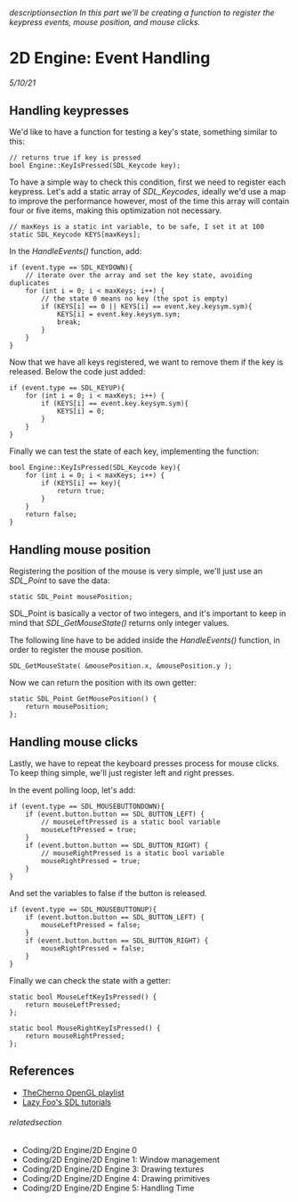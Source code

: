 
###### descriptionsection In this part we'll be creating a function to register the keypress events, mouse position, and mouse clicks.

# 2D Engine: Event Handling

*5/10/21*

## Handling keypresses

We'd like to have a function for testing a key's state, something similar to this: 

```
// returns true if key is pressed
bool Engine::KeyIsPressed(SDL_Keycode key); 
```

To have a simple way to check this condition, first we need to register each keypress. 
Let's add a static array of *SDL_Keycodes*, ideally we'd use a map to improve the performance 
however, most of the time this array will contain four or five items, making this optimization not necessary.

```
// maxKeys is a static int variable, to be safe, I set it at 100
static SDL_Keycode KEYS[maxKeys];
``` 

In the *HandleEvents()* function, add: 

```
if (event.type == SDL_KEYDOWN){
    // iterate over the array and set the key state, avoiding duplicates
    for (int i = 0; i < maxKeys; i++) { 
        // the state 0 means no key (the spot is empty)
        if (KEYS[i] == 0 || KEYS[i] == event.key.keysym.sym){
            KEYS[i] = event.key.keysym.sym;
            break;
        }
    }
}
```

Now that we have all keys registered, we want to remove them if the key is released.
Below the code just added: 

```
if (event.type == SDL_KEYUP){
    for (int i = 0; i < maxKeys; i++) {
        if (KEYS[i] == event.key.keysym.sym){
            KEYS[i] = 0;
        }
    }
}
```

Finally we can test the state of each key, implementing the function: 

```
bool Engine::KeyIsPressed(SDL_Keycode key){
    for (int i = 0; i < maxKeys; i++) {
        if (KEYS[i] == key){
            return true;
        }
    }
    return false;
}
```

## Handling mouse position

Registering the position of the mouse is very simple, we'll just use an *SDL_Point* to save the data: 

```
static SDL_Point mousePosition;
```

SDL_Point is basically a vector of two integers, and it's important to keep in mind that *SDL_GetMouseState()* 
returns only integer values.

The following line have to be added inside the *HandleEvents()* function, in order to register the mouse position. 

```
SDL_GetMouseState( &mousePosition.x, &mousePosition.y );
```

Now we can return the position with its own getter:

```
static SDL_Point GetMousePosition() { 
    return mousePosition; 
};
```

## Handling mouse clicks

Lastly, we have to repeat the keyboard presses process for mouse clicks. 
To keep thing simple, we'll just register left and right presses.

In the event polling loop, let's add: 

```
if (event.type == SDL_MOUSEBUTTONDOWN){
    if (event.button.button == SDL_BUTTON_LEFT) {
        // mouseLeftPressed is a static bool variable
        mouseLeftPressed = true;
    }
    if (event.button.button == SDL_BUTTON_RIGHT) {
        // mouseRightPressed is a static bool variable
        mouseRightPressed = true;
    }
}
```

And set the variables to false if the button is released.

```
if (event.type == SDL_MOUSEBUTTONUP){
    if (event.button.button == SDL_BUTTON_LEFT) {
        mouseLeftPressed = false;
    }
    if (event.button.button == SDL_BUTTON_RIGHT) {
        mouseRightPressed = false;
    }
}
```

Finally we can check the state with a getter: 

```
static bool MouseLeftKeyIsPressed() { 
    return mouseLeftPressed; 
};

static bool MouseRightKeyIsPressed() { 
    return mouseRightPressed; 
};
```

## References

 - [TheCherno OpenGL playlist](https://www.youtube.com/playlist?list=PLlrATfBNZ98foTJPJ_Ev03o2oq3-GGOS2)
 - [Lazy Foo's SDL tutorials](https://lazyfoo.net/tutorials/OpenGL/index.php)


###### relatedsection

 - Coding/2D Engine/2D Engine 0
 - Coding/2D Engine/2D Engine 1: Window management
 - Coding/2D Engine/2D Engine 3: Drawing textures
 - Coding/2D Engine/2D Engine 4: Drawing primitives
 - Coding/2D Engine/2D Engine 5: Handling Time